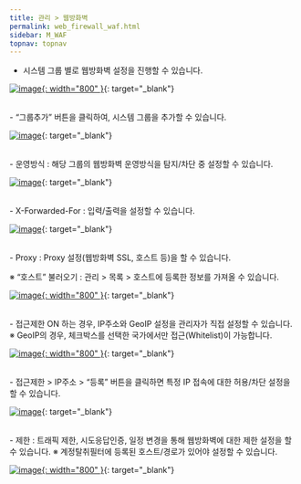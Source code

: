 ```yaml
---
title: 관리 > 웹방화벽
permalink: web_firewall_waf.html
sidebar: M_WAF
topnav: topnav
---
```



- 시스템 그룹 별로 웹방화벽 설정을 진행할 수 있습니다.

 [![image](/docs/images/Manual/waf/firewall/1.png){: width="800" }](/docs/images/Manual/waf/firewall/1.png){: target="_blank"}

<br />
- “그룹추가” 버튼을 클릭하여, 시스템 그룹을 추가할 수 있습니다.

 [![image](/docs/images/Manual/waf/firewall/2.png)](/docs/images/Manual/waf/firewall/2.png){: target="_blank"}

<br />
- 운영방식 : 해당 그룹의 웹방화벽 운영방식을 탐지/차단 중 설정할 수 있습니다.

 [![image](/docs/images/Manual/waf/firewall/3.png)](/docs/images/Manual/waf/firewall/3.png){: target="_blank"}

<br />
- X-Forwarded-For : 입력/출력을 설정할 수 있습니다.

 [![image](/docs/images/Manual/waf/firewall/4.png)](/docs/images/Manual/waf/firewall/4.png){: target="_blank"}

<br />
- Proxy : Proxy 설정(웹방화벽 SSL, 호스트 등)을 할 수 있습니다.

※ “호스트” 불러오기 : 관리 > 목록 > 호스트에 등록한 정보를 가져올 수 있습니다.

 [![image](/docs/images/Manual/waf/firewall/5.png){: width="800" }](/docs/images/Manual/waf/firewall/5.png){: target="_blank"}
 
<br />
- 접근제한 ON 하는 경우, IP주소와 GeoIP 설정을 관리자가 직접 설정할 수 있습니다.
※ GeoIP의 경우, 체크박스를 선택한 국가에서만 접근(Whitelist)이 가능합니다.

  [![image](/docs/images/Manual/waf/firewall/6.png){: width="800" }](/docs/images/Manual/waf/firewall/6.png){: target="_blank"}

<br />
- 접근제한 > IP주소 > “등록” 버튼을 클릭하면 특정 IP 접속에 대한 허용/차단 설정을 할 수 있습니다.

  [![image](/docs/images/Manual/waf/firewall/7.png)](/docs/images/Manual/waf/firewall/7.png){: target="_blank"}

<br />
- 제한 : 트래픽 제한, 시도응답인증, 일정 변경을 통해 웹방화벽에 대한 제한 설정을 할 수 있습니다.
※ 계정탈취필터에 등록된 호스트/경로가 있어야 설정할 수 있습니다.

 [![image](/docs/images/Manual/waf/firewall/8.png){: width="800" }](/docs/images/Manual/waf/firewall/8.png){: target="_blank"}